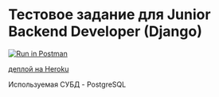 # Тестовое задание для Junior Backend Developer (Django)

[![Run in Postman](https://run.pstmn.io/button.svg)](https://app.getpostman.com/run-collection/8128885-fc82472c-a8a0-4ddb-92ce-542e6c3e53dc?action=collection%2Ffork&collection-url=entityId%3D8128885-fc82472c-a8a0-4ddb-92ce-542e6c3e53dc%26entityType%3Dcollection%26workspaceId%3D71abd589-65d0-444b-b88c-3aa6bc38deed)

[деплой на Heroku](https://dry-oasis-19506.herokuapp.com/article/list/)


Используемая СУБД - PostgreSQL


